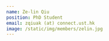 ```yaml
---
name: Ze-lin Qiu
position: PhD Student
email: zqiuak (at) connect.ust.hk
image: /static/img/members/zelin.jpg
---
```

